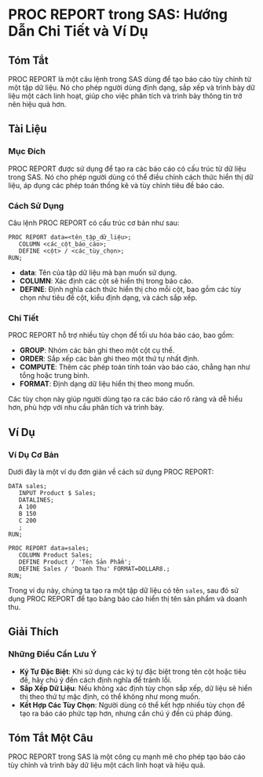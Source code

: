 <!--
Meta Description: # PROC REPORT trong SAS: Hướng Dẫn Chi Tiết và Ví Dụ ## Tóm Tắt PROC REPORT là một câu lệnh trong SAS dùng để tạo báo cáo tùy chỉnh từ một tập dữ liệu...
Meta Keywords: liệu, các, proc, report, một
-->

# PROC REPORT trong SAS: Hướng Dẫn Chi Tiết và Ví Dụ

## Tóm Tắt
PROC REPORT là một câu lệnh trong SAS dùng để tạo báo cáo tùy chỉnh từ một tập dữ liệu. Nó cho phép người dùng định dạng, sắp xếp và trình bày dữ liệu một cách linh hoạt, giúp cho việc phân tích và trình bày thông tin trở nên hiệu quả hơn.

## Tài Liệu
### Mục Đích
PROC REPORT được sử dụng để tạo ra các báo cáo có cấu trúc từ dữ liệu trong SAS. Nó cho phép người dùng có thể điều chỉnh cách thức hiển thị dữ liệu, áp dụng các phép toán thống kê và tùy chỉnh tiêu đề báo cáo.

### Cách Sử Dụng
Câu lệnh PROC REPORT có cấu trúc cơ bản như sau:

```sas
PROC REPORT data=<tên_tập_dữ_liệu>;
   COLUMN <các_cột_báo_cáo>;
   DEFINE <cột> / <các_tùy_chọn>;
RUN;
```

- **data**: Tên của tập dữ liệu mà bạn muốn sử dụng.
- **COLUMN**: Xác định các cột sẽ hiển thị trong báo cáo.
- **DEFINE**: Định nghĩa cách thức hiển thị cho mỗi cột, bao gồm các tùy chọn như tiêu đề cột, kiểu định dạng, và cách sắp xếp.

### Chi Tiết
PROC REPORT hỗ trợ nhiều tùy chọn để tối ưu hóa báo cáo, bao gồm:
- **GROUP**: Nhóm các bản ghi theo một cột cụ thể.
- **ORDER**: Sắp xếp các bản ghi theo một thứ tự nhất định.
- **COMPUTE**: Thêm các phép toán tính toán vào báo cáo, chẳng hạn như tổng hoặc trung bình.
- **FORMAT**: Định dạng dữ liệu hiển thị theo mong muốn.

Các tùy chọn này giúp người dùng tạo ra các báo cáo rõ ràng và dễ hiểu hơn, phù hợp với nhu cầu phân tích và trình bày.

## Ví Dụ
### Ví Dụ Cơ Bản
Dưới đây là một ví dụ đơn giản về cách sử dụng PROC REPORT:

```sas
DATA sales;
   INPUT Product $ Sales;
   DATALINES;
   A 100
   B 150
   C 200
   ;
RUN;

PROC REPORT data=sales;
   COLUMN Product Sales;
   DEFINE Product / 'Tên Sản Phẩm';
   DEFINE Sales / 'Doanh Thu' FORMAT=DOLLAR8.;
RUN;
```

Trong ví dụ này, chúng ta tạo ra một tập dữ liệu có tên `sales`, sau đó sử dụng PROC REPORT để tạo bảng báo cáo hiển thị tên sản phẩm và doanh thu.

## Giải Thích
### Những Điều Cần Lưu Ý
- **Ký Tự Đặc Biệt**: Khi sử dụng các ký tự đặc biệt trong tên cột hoặc tiêu đề, hãy chú ý đến cách định nghĩa để tránh lỗi.
- **Sắp Xếp Dữ Liệu**: Nếu không xác định tùy chọn sắp xếp, dữ liệu sẽ hiển thị theo thứ tự mặc định, có thể không như mong muốn.
- **Kết Hợp Các Tùy Chọn**: Người dùng có thể kết hợp nhiều tùy chọn để tạo ra báo cáo phức tạp hơn, nhưng cần chú ý đến cú pháp đúng.

## Tóm Tắt Một Câu
PROC REPORT trong SAS là một công cụ mạnh mẽ cho phép tạo báo cáo tùy chỉnh và trình bày dữ liệu một cách linh hoạt và hiệu quả.